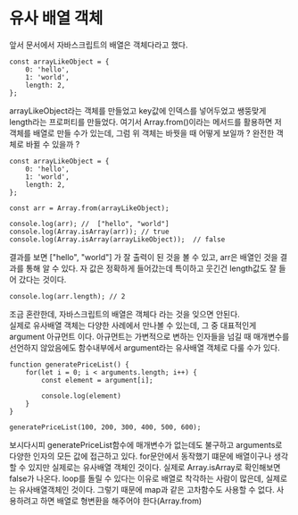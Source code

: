 # 유사 배열 객체

앞서 문서에서 자바스크립트의 배열은 객체다라고 했다.

```
const arrayLikeObject = {
    0: 'hello',
    1: 'world',
    length: 2,
};
```

arrayLikeObject라는 객체를 만들었고 key값에 인덱스를 넣어두었고 쌩뚱맞게 length라는 프로퍼티를 만들었다. 여기서 Array.from()이라는 메서드를 활용하면 저 객체를 배열로 만들 수가 있는데, 그럼 위 객체는 바꿧을 때 어떻게 보일까 ? 완전한 객체로 바뀔 수 있을까 ?

```
const arrayLikeObject = {
    0: 'hello',
    1: 'world',
    length: 2,
};

const arr = Array.from(arrayLikeObject);

console.log(arr); //  ["hello", "world"]
console.log(Array.isArray(arr)); // true
console.log(Array.isArray(arrayLikeObject));  // false
```

결과를 보면 ["hello", "world"] 가 잘 출력이 된 것을 볼 수 있고, arr은 배열인 것을 결과를 통해 알 수 있다. 자 값은 정확하게 들어갔는데 특이하고 웃긴건 length값도 잘 들어 갔다는 것이다.

```
console.log(arr.length); // 2
```

조금 혼란한데, 자바스크립트의 배열은 객체다 라는 것을 잊으면 안된다.  
실제로 유사배열 객체는 다양한 사례에서 만나볼 수 있는데, 그 중 대표적인게 argument 아규먼트 이다. 아규먼트는 가변적으로 변하는 인자들을 넘길 때 매개변수를 선언하지 않았음에도 함수내부에서 argument라는 유사배열 객체로 다룰 수가 있다.

```
function generatePriceList() {
    for(let i = 0; i < arguments.length; i++) {
        const element = argument[i];

        console.log(element)
    }
}

generatePriceList(100, 200, 300, 400, 500, 600);
```

보시다시피 generatePriceList함수에 매개변수가 없는데도 불구하고 arguments로 다양한 인자의 모든 값에 접근하고 있다. for문안에서 동작했기 떄문에 배열이구나 생각할 수 있지만 실제로는 유사배열 객체인 것이다. 실제로 Array.isArray로 확인해보면 false가 나온다. loop를 돌릴 수 있다는 이유로 배열로 착각하는 사람이 많은데, 실제로는 유사배열객체인 것이다. 그렇기 때문에 map과 같은 고차함수도 사용할 수 없다. 사용하려고 하면 배열로 형변환을 해주어야 한다(Array.from)
